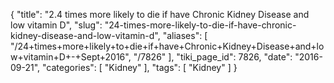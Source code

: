 {
    "title": "2.4 times more likely to die if have Chronic Kidney Disease and low vitamin D",
    "slug": "24-times-more-likely-to-die-if-have-chronic-kidney-disease-and-low-vitamin-d",
    "aliases": [
        "/24+times+more+likely+to+die+if+have+Chronic+Kidney+Disease+and+low+vitamin+D+-+Sept+2016",
        "/7826"
    ],
    "tiki_page_id": 7826,
    "date": "2016-09-21",
    "categories": [
        "Kidney"
    ],
    "tags": [
        "Kidney"
    ]
}